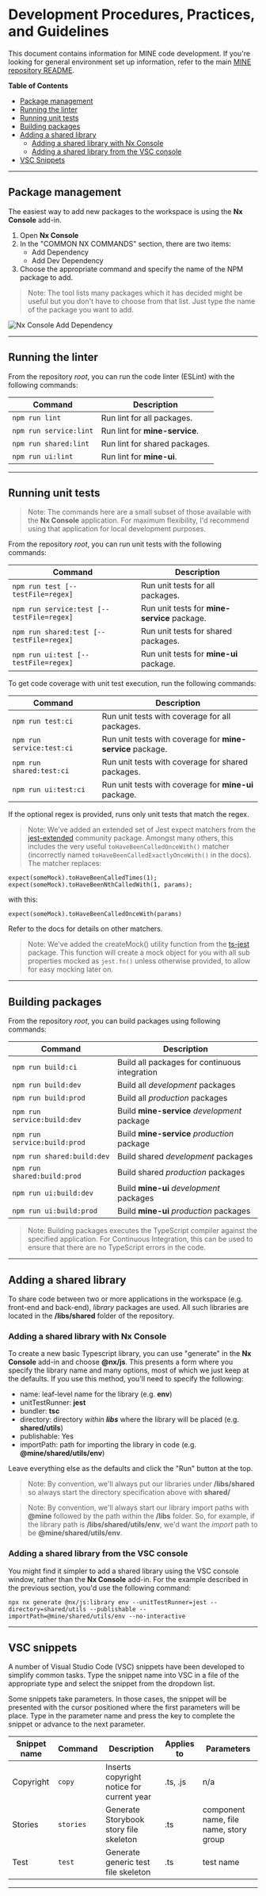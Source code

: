 # Development Procedures, Practices, and Guidelines

This document contains information for MINE code development. If you're looking for general environment set up information, refer to the main [MINE repository README](../README.md).

**Table of Contents**

- [Package management](#package-management)
- [Running the linter](#running-the-linter)
- [Running unit tests](#running-unit-tests)
- [Building packages](#building-packages)
- [Adding a shared library](#adding-a-shared-library)
  - [Adding a shared library with Nx Console](#adding-a-shared-library-with-nx-console)
  - [Adding a shared library from the VSC console](#adding-a-shared-library-from-the-vsc-console)
- [VSC Snippets](#vsc-snippets)

---

## Package management

The easiest way to add new packages to the workspace is using the **Nx Console** add-in.

1. Open **Nx Console**
1. In the "COMMON NX COMMANDS" section, there are two items:
   - Add Dependency
   - Add Dev Dependency
1. Choose the appropriate command and specify the name of the NPM package to add.

> Note: The tool lists many packages which it has decided might be useful but you don't have to choose from that list. Just type the name of the package you want to add.

![Nx Console Add Dependency](./nx-console-add-dependency.jpg)

---

## Running the linter

From the repository _root_, you can run the code linter (ESLint) with the following commands:

| Command                | Description                    |
| ---------------------- | ------------------------------ |
| `npm run lint`         | Run lint for all packages.     |
| `npm run service:lint` | Run lint for **mine-service**. |
| `npm run shared:lint`  | Run lint for shared packages.  |
| `npm run ui:lint`      | Run lint for **mine-ui**.      |

---

## Running unit tests

> Note: The commands here are a small subset of those available with the **Nx Console** application. For maximum flexibility, I'd recommend using that application for local development purposes.

From the repository _root_, you can run unit tests with the following commands:

| Command                                   | Description                                  |
| ----------------------------------------- | -------------------------------------------- |
| `npm run test [--testFile=regex]`         | Run unit tests for all packages.             |
| `npm run service:test [--testFile=regex]` | Run unit tests for **mine-service** package. |
| `npm run shared:test [--testFile=regex]`  | Run unit tests for shared packages.          |
| `npm run ui:test [--testFile=regex]`      | Run unit tests for **mine-ui** package.      |

To get code coverage with unit test execution, run the following commands:

| Command                   | Description                                                |
| ------------------------- | ---------------------------------------------------------- |
| `npm run test:ci`         | Run unit tests with coverage for all packages.             |
| `npm run service:test:ci` | Run unit tests with coverage for **mine-service** package. |
| `npm run shared:test:ci`  | Run unit tests with coverage for shared packages.          |
| `npm run ui:test:ci`      | Run unit tests with coverage for **mine-ui** package.      |

If the optional regex is provided, runs only unit tests that match the regex.

> Note: We've added an extended set of Jest expect matchers from the [jest-extended](https://jest-extended.jestcommunity.dev/docs/) community package. Amongst many others, this includes the very useful `toHaveBeenCalledOnceWith()` matcher (incorrectly named `toHaveBeenCalledExactlyOnceWith()` in the docs). The matcher replaces:

```
expect(someMock).toHaveBeenCalledTimes(1);
expect(someMock).toHaveBeenNthCalledWith(1, params);
```

with this:

```
expect(someMock).toHaveBeenCalledOnceWith(params)
```

Refer to the docs for details on other matchers.

> Note: We've added the createMock() utility function from the [ts-jest](https://www.npmjs.com/package/@golevelup/ts-jest?activeTab=readme) package. This function will create a mock object for you with all sub properties mocked as `jest.fn()` unless otherwise provided, to allow for easy mocking later on.

---

## Building packages

From the repository _root_, you can build packages using following commands:

| Command                      | Description                                   |
| ---------------------------- | --------------------------------------------- |
| `npm run build:ci`           | Build all packages for continuous integration |
| `npm run build:dev`          | Build all _development_ packages              |
| `npm run build:prod`         | Build all _production_ packages               |
| `npm run service:build:dev`  | Build **mine-service** _development_ package  |
| `npm run service:build:prod` | Build **mine-service** _production_ package   |
| `npm run shared:build:dev`   | Build shared _development_ packages           |
| `npm run shared:build:prod`  | Build shared _production_ packages            |
| `npm run ui:build:dev`       | Build **mine-ui** _development_ packages      |
| `npm run ui:build:prod`      | Build **mine-ui** _production_ packages       |

> Note: Building packages executes the TypeScript compiler against the specified application. For Continuous Integration, this can be used to ensure that there are no TypeScript errors in the code.

---

## Adding a shared library

To share code between two or more applications in the workspace (e.g. front-end and back-end), _library_ packages are used. All such libraries are located in the **/libs/shared** folder of the repository.

### Adding a shared library with Nx Console

To create a new basic Typescript library, you can use "generate" in the **Nx Console** add-in and choose **@nx/js**. This presents a form where you specify the library name and many options, most of which we just keep at the defaults. If you use this method, you'll need to specify the following:

- name: leaf-level name for the library (e.g. **env**)
- unitTestRunner: **jest**
- bundler: **tsc**
- directory: directory _within **libs**_ where the library will be placed (e.g. **shared/utils**)
- publishable: Yes
- importPath: path for importing the library in code (e.g. **@mine/shared/utils/env**)

Leave everything else as the defaults and click the "Run" button at the top.

> Note: By convention, we'll always put our libraries under **/libs/shared** so always start the directory specification above with **shared/**

> Note: By convention, we'll always start our library import paths with **@mine** followed by the path within the **/libs** folder. So, for example, if the library path is **/libs/shared/utils/env**, we'd want the _import_ path to be **@mine/shared/utils/env**.

### Adding a shared library from the VSC console

You might find it simpler to add a shared library using the VSC console window, rather than the **Nx Console** add-in. For the example described in the previous section, you'd use the following command:

```
npx nx generate @nx/js:library env --unitTestRunner=jest --directory=shared/utils --publishable --importPath=@mine/shared/utils/env --no-interactive
```

---

## VSC snippets

A number of Visual Studio Code (VSC) snippets have been developed to simplify
common tasks. Type the snippet name into VSC in a file of the appropriate type
and select the snippet from the dropdown list.

Some snippets take parameters. In those cases, the snippet will be presented
with the cursor positioned where the first parameters will be place. Type in the
parameter name and press the <tab> key to complete the snippet or advance to the
next parameter.

| Snippet name | Command   | Description                               | Applies to | Parameters                             |
| ------------ | --------- | ----------------------------------------- | ---------- | -------------------------------------- |
| Copyright    | `copy`    | Inserts copyright notice for current year | .ts, .js   | n/a                                    |
| Stories      | `stories` | Generate Storybook story file skeleton    | .ts        | component name, file name, story group |
| Test         | `test`    | Generate generic test file skeleton       | .ts        | test name                              |

---
